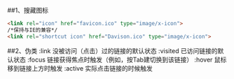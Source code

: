 ##1、搜藏图标
```html
<link rel="icon" href="favicon.ico" type="image/x-icon">
/*保持与IE的兼容*/
<link rel="shortcut icon" href="Davison.ico" type="image/x-icon">
```

##2、伪类
:link  没被访问（点击）过的链接的默认状态
:visited  已访问链接的默认状态
:focus  链接获得焦点时触发（例如，按Tab建切换到该链接）
:hover  鼠标移到链接上方时触发
:active  实际点击链接的时候触发
